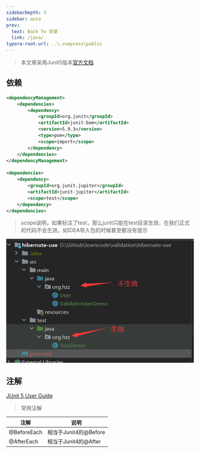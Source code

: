 ```yaml
---
sidebarDepth: 3
sidebar: auto
prev:
  text: Back To 目录
  link: /java/
typora-root-url: ..\.vuepress\public
---
```




> 本文章采用Junit5版本[官方文档](https://junit.org/junit5/docs/current/user-guide/)



## 依赖

```xml
<dependencyManagement>
    <dependencies>
        <dependency>
            <groupId>org.junit</groupId>
            <artifactId>junit-bom</artifactId>
            <version>5.9.3</version>
            <type>pom</type>
            <scope>import</scope>
        </dependency>
    </dependencies>
</dependencyManagement>

<dependencies>
    <dependency>
        <groupId>org.junit.jupiter</groupId>
        <artifactId>junit-jupiter</artifactId>
        <scope>test</scope>
    </dependency>
</dependencies>
```



> scope说明，如果标注了test，那么junit只能在test目录生效，在我们正式的代码不会生效，如IDEA导入包的时候甚至都没有提示

![image-20230514152150010](/images/java/image-20230514152150010.png)



## 注解

[JUnit 5 User Guide](https://junit.org/junit5/docs/current/user-guide/#writing-tests-annotations)



> 常用注解

| 注解        | 说明                  |
| ----------- | --------------------- |
| @BeforeEach | 相当于Junit4的@Before |
| @AfterEach  | 相当于Junit4的@After  |


